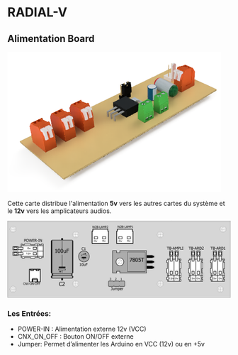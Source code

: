 # RADIAL-V

## Alimentation Board

![Radial-V-Alim-3Dview](Radial-V-Alim-3Dview.png)

Cette carte distribue l'alimentation **5v** vers les autres cartes du système et le **12v** vers les amplicateurs audios.

![Radial-V-Alim-Layer-Components](Radial-V-Alim-Layer-Components.png)

### Les Entrées:
* POWER-IN : Alimentation externe 12v (VCC)
* CNX_ON_OFF : Bouton ON/OFF externe
* Jumper: Permet d’alimenter les Arduino en VCC (12v) ou en +5v
